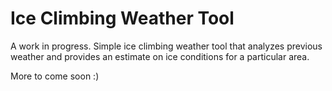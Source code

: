 # Ice Climbing Weather Tool

A work in progress. Simple ice climbing weather tool that analyzes previous weather and provides an estimate on ice conditions for a particular area.

More to come soon :)


